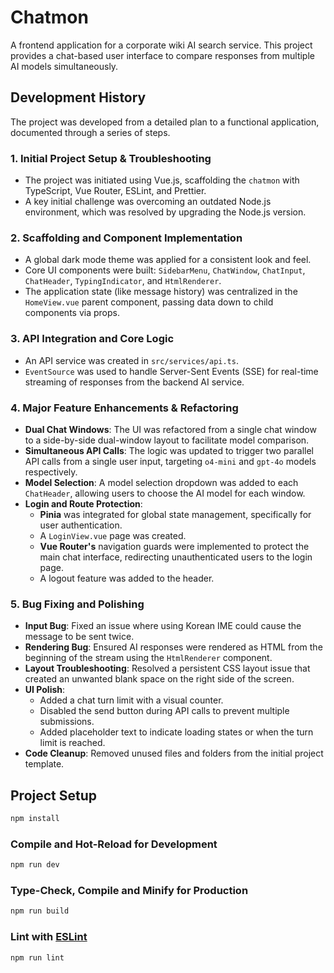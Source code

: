 # Chatmon

A frontend application for a corporate wiki AI search service. This project provides a chat-based user interface to compare responses from multiple AI models simultaneously.

## Development History

The project was developed from a detailed plan to a functional application, documented through a series of steps.

### 1. Initial Project Setup & Troubleshooting
- The project was initiated using Vue.js, scaffolding the `chatmon` with TypeScript, Vue Router, ESLint, and Prettier.
- A key initial challenge was overcoming an outdated Node.js environment, which was resolved by upgrading the Node.js version.

### 2. Scaffolding and Component Implementation
- A global dark mode theme was applied for a consistent look and feel.
- Core UI components were built: `SidebarMenu`, `ChatWindow`, `ChatInput`, `ChatHeader`, `TypingIndicator`, and `HtmlRenderer`.
- The application state (like message history) was centralized in the `HomeView.vue` parent component, passing data down to child components via props.

### 3. API Integration and Core Logic
- An API service was created in `src/services/api.ts`.
- `EventSource` was used to handle Server-Sent Events (SSE) for real-time streaming of responses from the backend AI service.

### 4. Major Feature Enhancements & Refactoring
- **Dual Chat Windows**: The UI was refactored from a single chat window to a side-by-side dual-window layout to facilitate model comparison.
- **Simultaneous API Calls**: The logic was updated to trigger two parallel API calls from a single user input, targeting `o4-mini` and `gpt-4o` models respectively.
- **Model Selection**: A model selection dropdown was added to each `ChatHeader`, allowing users to choose the AI model for each window.
- **Login and Route Protection**:
    - **Pinia** was integrated for global state management, specifically for user authentication.
    - A `LoginView.vue` page was created.
    - **Vue Router's** navigation guards were implemented to protect the main chat interface, redirecting unauthenticated users to the login page.
    - A logout feature was added to the header.

### 5. Bug Fixing and Polishing
- **Input Bug**: Fixed an issue where using Korean IME could cause the message to be sent twice.
- **Rendering Bug**: Ensured AI responses were rendered as HTML from the beginning of the stream using the `HtmlRenderer` component.
- **Layout Troubleshooting**: Resolved a persistent CSS layout issue that created an unwanted blank space on the right side of the screen.
- **UI Polish**:
    - Added a chat turn limit with a visual counter.
    - Disabled the send button during API calls to prevent multiple submissions.
    - Added placeholder text to indicate loading states or when the turn limit is reached.
- **Code Cleanup**: Removed unused files and folders from the initial project template.

## Project Setup

```sh
npm install
```

### Compile and Hot-Reload for Development

```sh
npm run dev
```

### Type-Check, Compile and Minify for Production

```sh
npm run build
```

### Lint with [ESLint](https://eslint.org/)

```sh
npm run lint
```

